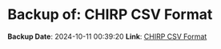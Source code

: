 # Backup of: CHIRP CSV Format

**Backup Date**: 2024-10-11 00:39:20
**Link**: [CHIRP CSV Format](https://przemienniki.net/export/chirp.csv?band=2m,70cm&country=pl&onlyworking=true)
